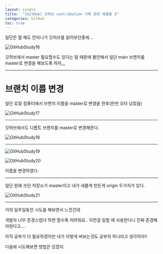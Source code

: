 ```yaml
---
layout: single
title:  "[GitHub] 깃허브 contribution 기록 관련 해결중 3"
categories: GitHub
toc: true
---
```



일단은 뭘 해도 안되니가 깃허브를 읽어보던중에... 

![GitHubStudy16](https:/images/2023-05-21-githubStudy/githubStudy16.png)

깃허브에서 master 필요할수도 있다는 말 때문에 불안해서 일단 main 브랜치를 master로 변경을 해보도록 하자,,,

---------------------------------------------------------


# 브랜치 이름 변경

일단 로컬 컴퓨터에서 브랜치 이름을 master로 변경을 한후(한번 오타 났었음)

![GitHubStudy17](https:/images/2023-05-21-githubStudy/githubStudy17.png)


---------------------------------------------------------


깃허브에서도 디폴트 브랜치를 master로 변경해준다.

![GitHubStudy18](https:/images/2023-05-21-githubStudy/githubStudy18.png)

---------------------------------------------------------


![GitHubStudy19](https:/images/2023-05-21-githubStudy/githubStudy19.png)

![GitHubStudy20](https:/images/2023-05-21-githubStudy/githubStudy20.png)


이름을 변경하였다.


---------------------------------------------------------

일단 원래 쓰던 저장소가 master이고 내가 새롭게 만든게 origin 두가지가 있다.


![GitHubStudy21](https:/images/2023-05-21-githubStudy/githubStudy21.png)



---------------------------------------------------------

거의 일주일동안 시도를 해보면서 느낀건데 

개발자 너무 존경스럽다 하면 할수록 어려워요.. 이런걸 일할 때 사용한다니 진짜 존경해야된다고.... 

아직 공부가 더 필요하겠지만 내가 이렇게 써보는것도 공부의 하나라고 생각하자!!

다음에 시도해보면 방법은 있겠지. 

